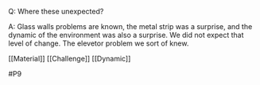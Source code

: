 Q: Where these unexpected?

A: Glass walls problems are known, the metal strip was a surprise, and the dynamic of the environment was also a surprise. We did not expect that level of change. The elevetor problem we sort of knew.

[[Material]]
[[Challenge]]
[[Dynamic]]

#P9 